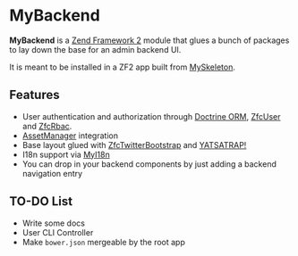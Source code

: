 MyBackend
===

**MyBackend** is a [Zend Framework 2](//framework.zend.com) module that glues a bunch of packages to lay down the base for an admin backend UI.

It is meant to be installed in a ZF2 app built from [MySkeleton](//github.com/stefanotorresi/MySkeleton).

Features
---

-   User authentication and authorization through [Doctrine ORM](http://www.doctrine-project.org), [ZfcUser](//github.com/ZF-Commons/ZfcUser) and [ZfcRbac](//github.com/ZF-Commons/ZfcRbac).
-   [AssetManager](//github.com/RWOverdijk/AssetManager) integration
-   Base layout glued with [ZfcTwitterBootstrap](//github.com/mwillbanks/ZfcTwitterBootstrap) and [YATSATRAP!](//github.com/stefanotorresi/yatsatrap)
-   I18n support via [MyI18n](//github.com/stefanotorresi/MyI18n)
-   You can drop in your backend components by just adding a backend navigation entry

TO-DO List
---
-   Write some docs
-   User CLI Controller
-   Make `bower.json` mergeable by the root app
